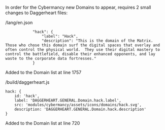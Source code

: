 In order for the Cybermancy new Domains to appear, requires 2 small changes to Daggerheart files:

/lang/en.json

				"hack": {
                    "label": "Hack",
                    "description": "This is the domain of the Matrix.  Those who chose this domain surf the digital spaces that overlay and often control the physical world.  They use their digital mastery to control the battlefield, disable their enhanced opponents, and lay waste to the corporate data fortresses."
                }

Added to the Domain list at line 1757

/build/daggerheart.js

    hack: {
        id: 'hack',
        label: 'DAGGERHEART.GENERAL.Domain.hack.label',
        src: 'modules/cybermancy/assets/icons/domains/hack.svg',
        description: 'DAGGERHEART.GENERAL.Domain.hack.description'
    }

Added to the Domain list at line 720